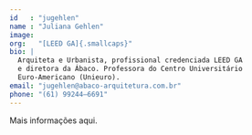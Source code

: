 ```yaml
---
id   : "jugehlen"
name : "Juliana Gehlen"
image:
org:   "[LEED GA]{.smallcaps}"
bio: |
  Arquiteta e Urbanista, profissional credenciada LEED GA
  e diretora da Ábaco. Professora do Centro Universitário
  Euro-Americano (Unieuro).
email: "jugehlen@abaco-arquitetura.com.br"
phone: "(61) 99244–6691"
---
```


Mais informações aqui.
